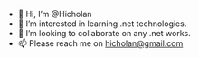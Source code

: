 - 👋 Hi, I’m @Hicholan
- 👀 I’m interested in learning .net technologies.
- 💞️ I’m looking to collaborate on any .net works.
- 📫 Please reach me on hicholan@gmail.com

<!---
Hicholan/Hicholan is a ✨ special ✨ repository because its `README.md` (this file) appears on your GitHub profile.
You can click the Preview link to take a look at your changes.
--->
